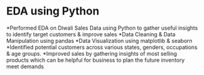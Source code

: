 # EDA using Python

*Performed EDA on Diwali Sales Data using Python to gather useful insights to identify target customers & improve sales
*Data Cleaning & Data Manipulation using pandas
*Data Visualization using matplotlib & seaborn
*Identified potential customers across various states, genders, occupations & age groups.
*Improved sales by gathering insights of most selling products which can be helpful for business to plan the future inventory meet demands
